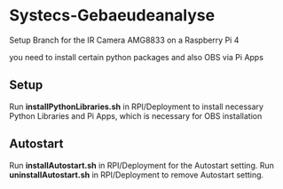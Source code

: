 # Systecs-Gebaeudeanalyse

Setup Branch for the IR Camera AMG8833 on a Raspberry Pi 4

you need to install certain python packages and also OBS via Pi Apps

## Setup

Run **installPythonLibraries.sh** in RPI/Deployment to install necessary Python Libraries 
and Pi Apps, which is necessary for OBS installation

## Autostart

Run **installAutostart.sh** in RPI/Deployment for the Autostart setting.
Run **uninstallAutostart.sh** in RPI/Deployment to remove Autostart setting.